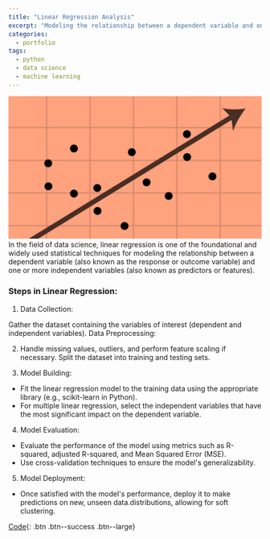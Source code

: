 ```yaml
---
title: "Linear Regression Analysis"
excerpt: "Modeling the relationship between a dependent variable and one or more predictors."
categories:
  - portfolio
tags:
  - python
  - data science
  - machine learning
---
```

![Regression Analysis](/assets/images/portfolio/Slide4.JPG)  
In the field of data science, linear regression is one of the foundational and widely used statistical techniques for modeling the relationship between a dependent variable (also known as the response or outcome variable) and one or more independent variables (also known as predictors or features).

### Steps in Linear Regression:
1. Data Collection:

Gather the dataset containing the variables of interest (dependent and independent variables).
Data Preprocessing:

2. Handle missing values, outliers, and perform feature scaling if necessary.
Split the dataset into training and testing sets.

3. Model Building:
- Fit the linear regression model to the training data using the appropriate library (e.g., scikit-learn in Python).
- For multiple linear regression, select the independent variables that have the most significant impact on the dependent variable.

4. Model Evaluation:
- Evaluate the performance of the model using metrics such as R-squared, adjusted R-squared, and Mean Squared Error (MSE).
- Use cross-validation techniques to ensure the model's generalizability.

5. Model Deployment:
- Once satisfied with the model's performance, deploy it to make predictions on new, unseen data.distributions, allowing for soft clustering.

[Code](https://github.com/chaix026/ML_Regression){: .btn .btn--success .btn--large}

